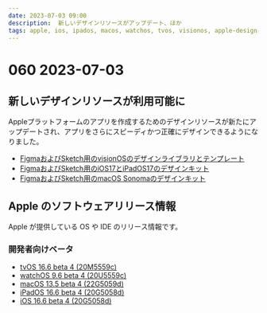 ```yaml
---
date: 2023-07-03 09:00
description:  新しいデザインリソースがアップデート、ほか
tags: apple, ios, ipados, macos, watchos, tvos, visionos, apple-design-resources
---
```

# 060 2023-07-03

## 新しいデザインリソースが利用可能に
Appleプラットフォームのアプリを作成するためのデザインリソースが新たにアップデートされ、アプリをさらにスピーディかつ正確にデザインできるようになりました。

- [FigmaおよびSketch用のvisionOSのデザインライブラリとテンプレート](https://developer.apple.com/design/resources/#visionos-apps)
- [FigmaおよびSketch用のiOS17とiPadOS17のデザインキット](https://developer.apple.com/design/resources/)
- [FigmaおよびSketch用のmacOS Sonomaのデザインキット](https://developer.apple.com/design/resources/#macos-apps)

## Apple のソフトウェアリリース情報

Apple が提供している OS や IDE のリリース情報です。

### 開発者向けベータ

- [tvOS 16.6 beta 4 (20M5559c)](https://developer.apple.com/news/releases/?id=06272023e)
- [watchOS 9.6 beta 4 (20U5559c)](https://developer.apple.com/news/releases/?id=06272023d)
- [macOS 13.5 beta 4 (22G5059d)](https://developer.apple.com/news/releases/?id=06272023c)
- [iPadOS 16.6 beta 4 (20G5058d)](https://developer.apple.com/news/releases/?id=06272023b)
- [iOS 16.6 beta 4 (20G5058d)](https://developer.apple.com/news/releases/?id=06272023a)
